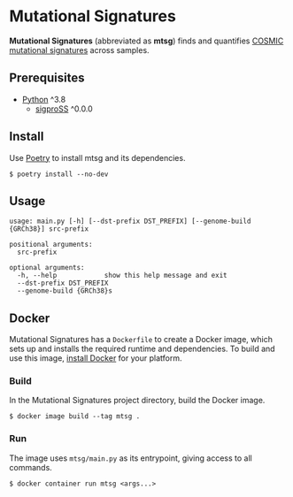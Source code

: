 # Mutational Signatures

**Mutational Signatures** (abbreviated as **mtsg**) finds and quantifies [COSMIC
mutational signatures] across samples.

[COSMIC mutational signatures]: https://cancer.sanger.ac.uk/cosmic/signatures

## Prerequisites

  * [Python] ^3.8
    * [sigproSS] ^0.0.0

[Python]: https://www.python.org/
[sigproSS]: https://github.com/AlexandrovLab/SigProfilerSingleSample

## Install

Use [Poetry] to install mtsg and its dependencies.

```
$ poetry install --no-dev
```

[Poetry]: http://python-poetry.org/

## Usage

```
usage: main.py [-h] [--dst-prefix DST_PREFIX] [--genome-build {GRCh38}] src-prefix

positional arguments:
  src-prefix

optional arguments:
  -h, --help            show this help message and exit
  --dst-prefix DST_PREFIX
  --genome-build {GRCh38}s
```

## Docker

Mutational Signatures has a `Dockerfile` to create a Docker image, which sets
up and installs the required runtime and dependencies. To build and use this
image, [install Docker](https://docs.docker.com/install) for your platform.

### Build

In the Mutational Signatures project directory, build the Docker image.

```
$ docker image build --tag mtsg .
```

### Run

The image uses `mtsg/main.py` as its entrypoint, giving access to all commands.

```
$ docker container run mtsg <args...>
```
